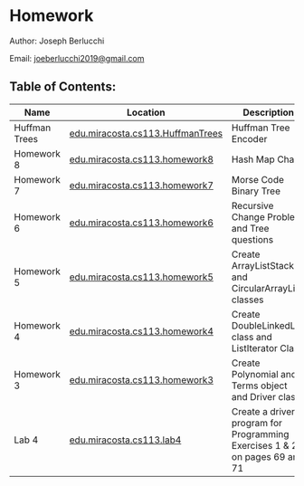# Homework
Author: Joseph Berlucchi

Email: joeberlucchi2019@gmail.com
## Table of Contents:
| Name | Location | Description | Created At | Due Date | Completed?|
|------|----------|-------------|------------|------------|------------|
|Huffman Trees|[edu.miracosta.cs113.HuffmanTrees](https://github.com/immunooo/Homework/tree/master/src/edu/miracosta/cs113/HuffmanTrees)|Huffman Tree Encoder|11/26/2020|12/18/2020|yes|
|Homework 8|[edu.miracosta.cs113.homework8](https://github.com/immunooo/Homework/tree/master/src/edu/miracosta/cs113/homework8)|Hash Map Chain|11/23/2020|12/7/2020|yes|
|Homework 7|[edu.miracosta.cs113.homework7](https://github.com/immunooo/Homework/tree/master/src/edu/miracosta/cs113/homework7)|Morse Code Binary Tree|11/22/2020|11/30/2020|yes|
|Homework 6|[edu.miracosta.cs113.homework6](https://github.com/immunooo/Homework/tree/master/src/edu/miracosta/cs113/homework6)|Recursive Change Problem and Tree questions|11/7/2020|11/7/2020|yes|
|Homework 5|[edu.miracosta.cs113.homework5](https://github.com/immunooo/Homework/tree/master/src/edu/miracosta/cs113/homework5)|Create ArrayListStack and CircularArrayList classes|10/25/2020|10/25/2020|yes|
|Homework 4|[edu.miracosta.cs113.homework4](https://github.com/immunooo/Homework/tree/master/src/edu/miracosta/cs113/homework4)|Create DoubleLinkedList class and ListIterator Class|10/17/2020|10/17/2020|yes|
|Homework 3|[edu.miracosta.cs113.homework3](https://github.com/immunooo/Homework/tree/master/src/edu/miracosta/cs113/homework3)|Create Polynomial and Terms object and Driver class|10/10/2020|10/10/2020|yes|
|Lab 4|[edu.miracosta.cs113.lab4](https://github.com/immunooo/Homework/tree/master/src/edu/miracosta/cs113/lab4)|Create a driver program for Programming Exercises 1 & 2 on pages 69 and 71|9/23/2020|9/23/2020|yes|
